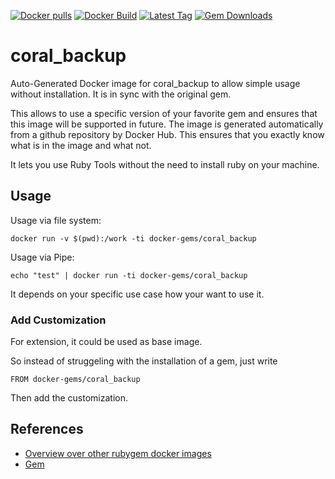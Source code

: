 [![Docker pulls](https://img.shields.io/docker/pulls/rubygem/coral_backup.svg)](https://hub.docker.com/r/rubygem/coral_backup/)
[![Docker Build](https://img.shields.io/docker/automated/rubygem/coral_backup.svg)](https://hub.docker.com/r/rubygem/coral_backup/)
[![Latest Tag](https://img.shields.io/github/tag/docker-rubygem/coral_backup.svg)](https://hub.docker.com/r/rubygem/coral_backup/)
[![Gem Downloads](https://img.shields.io/gem/dt/coral_backup.svg)](https://rubygems.org/gems/coral_backup/)
# coral_backup

Auto-Generated Docker image for coral_backup to allow simple usage without installation.
It is in sync with the original gem.

This allows to use a specific version of your favorite gem and ensures that this image will be supported in future.
The image is generated automatically from a github repository by Docker Hub.
This ensures that you exactly know what is in the image and what not.

It lets you use Ruby Tools without the need to install ruby on your machine.

## Usage

Usage via file system:

`docker run -v $(pwd):/work -ti docker-gems/coral_backup`

Usage via Pipe:

`echo "test" | docker run -ti docker-gems/coral_backup`

It depends on your specific use case how your want to use it.

### Add Customization

For extension, it could be used as base image.

So instead of struggeling with the installation of a gem, just write

`FROM docker-gems/coral_backup`

Then add the customization.

## References

 - [Overview over other rubygem docker images](https://github.com/thinkbot/docker-rubygem)
 - [Gem](https://rubygems.org/gems/coral_backup/)
